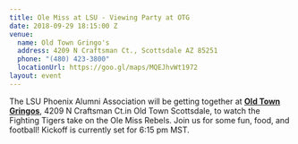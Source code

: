 ```yaml
---
title: Ole Miss at LSU - Viewing Party at OTG
date: 2018-09-29 18:15:00 Z
venue:
  name: Old Town Gringo's
  address: 4209 N Craftsman Ct., Scottsdale AZ 85251
  phone: "(480) 423-3800"
  locationUrl: https://goo.gl/maps/MQEJhvWt1972
layout: event
---
```


The LSU Phoenix Alumni Association will be getting together at [**Old Town Gringos**](http://www.oldtowngringos.com), 4209 N Craftsman Ct.in Old Town Scottsdale, to watch the Fighting Tigers take on the Ole Miss Rebels. Join us for some fun, food, and football! Kickoff is currently set for 6:15 pm MST.